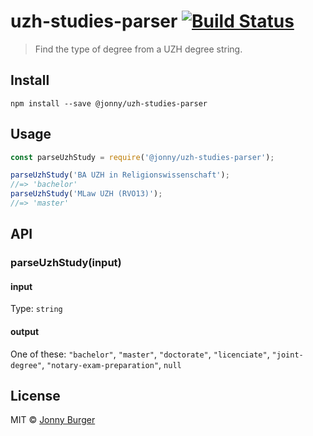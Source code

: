 # uzh-studies-parser [![Build Status](https://travis-ci.org/JonnyBurger/uzh-studies-parser.svg?branch=master)](https://travis-ci.org/JonnyBurger/uzh-studies-parser)

> Find the type of degree from a UZH degree string.

## Install
```
npm install --save @jonny/uzh-studies-parser
```

## Usage
```js
const parseUzhStudy = require('@jonny/uzh-studies-parser');

parseUzhStudy('BA UZH in Religionswissenschaft');
//=> 'bachelor'
parseUzhStudy('MLaw UZH (RVO13)');
//=> 'master'
```

## API

### parseUzhStudy(input)

#### input

Type: `string`

#### output

One of these: `"bachelor"`, `"master"`, `"doctorate"`, `"licenciate"`, `"joint-degree"`, `"notary-exam-preparation"`, `null`

## License

MIT © [Jonny Burger](http://jonny.io)
